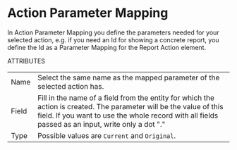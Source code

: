 # Action Parameter Mapping

In Action Parameter Mapping you define the parameters needed for your selected action, e.g. if you need an Id for showing a concrete report, you define the Id as a Parameter Mapping for the Report Action element.

ATTRIBUTES

|       |                                                                                                                                                                                                                          |
|-------|--------------------------------------------------------------------------------------------------------------------------------------------------------------------------------------------------------------------------|
| Name  | Select the same name as the mapped parameter of the selected action has.                                                                                                                                                 |
| Field | Fill in the name of a field from the entity for which the action is created. The parameter will be the value of this field. If you want to use the whole record with all fields passed as an input, write only a dot "." |
| Type  | Possible values are `Current` and `Original`.                                                                                                                                                                            |
